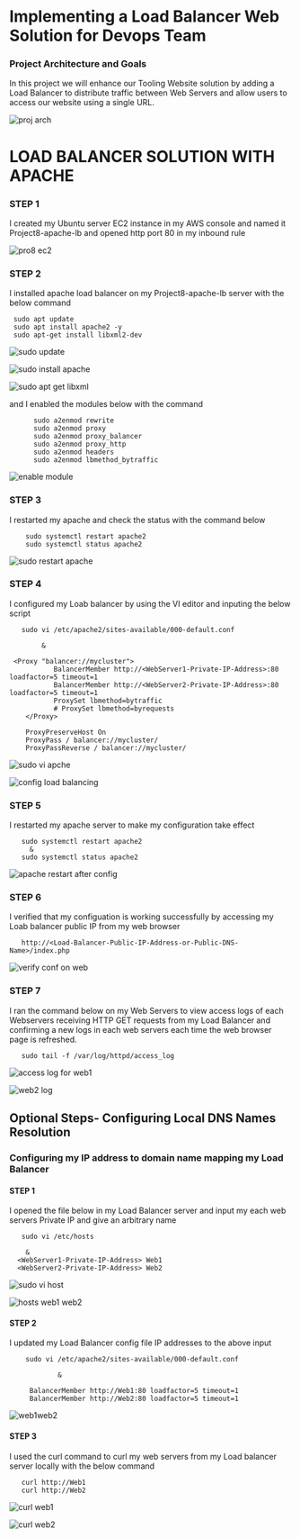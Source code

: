 # Implementing a Load Balancer Web Solution for Devops Team
   
   ### Project Architecture and Goals
    
  In this project we will enhance our Tooling Website solution by adding a Load Balancer to distribute traffic between Web Servers and allow users to access our website using a single URL.
    
  ![proj arch](https://user-images.githubusercontent.com/79808404/184222130-c7e16af6-6270-4f3a-b847-fa52725b1de1.png)







# LOAD BALANCER SOLUTION WITH APACHE

### STEP 1
 I created my Ubuntu server EC2 instance in my AWS console and named it Project8-apache-lb and opened http port 80 in my inbound rule

![pro8 ec2](https://user-images.githubusercontent.com/79808404/184095467-bdc1e6c6-0f29-463b-895e-ba92a1a991fc.JPG)

 ### STEP 2
  I installed apache load balancer on my Project8-apache-lb server with the below command

     sudo apt update
     sudo apt install apache2 -y
     sudo apt-get install libxml2-dev
     
   ![sudo update](https://user-images.githubusercontent.com/79808404/184097568-f89d5a00-8d91-4e52-a6fd-26691bed3c24.JPG)

  ![sudo install apache](https://user-images.githubusercontent.com/79808404/184097597-463f774a-47fe-47f2-96d9-83340a6ed111.JPG)

 ![sudo apt get libxml](https://user-images.githubusercontent.com/79808404/184097632-54bfb261-087c-48cc-b811-b06e8f84df61.JPG)

  and I enabled the modules below with the command
        
          sudo a2enmod rewrite
          sudo a2enmod proxy
          sudo a2enmod proxy_balancer
          sudo a2enmod proxy_http
          sudo a2enmod headers
          sudo a2enmod lbmethod_bytraffic
          
   ![enable module](https://user-images.githubusercontent.com/79808404/184099097-9163dc8d-8f12-46b2-ad03-22c34a471ab9.JPG)
 
 ### STEP 3
   I restarted my apache and check the status with the command below
       
        sudo systemctl restart apache2
        sudo systemctl status apache2
   
   ![sudo restart apache](https://user-images.githubusercontent.com/79808404/184099290-1e2f3bb6-d79b-422d-965a-440f3dbcb6e6.JPG)
   
   
   ### STEP 4
   I configured my Loab balancer by using the VI editor and inputing the below script
   
       sudo vi /etc/apache2/sites-available/000-default.conf
       
            &
         
     <Proxy "balancer://mycluster">
               BalancerMember http://<WebServer1-Private-IP-Address>:80 loadfactor=5 timeout=1
               BalancerMember http://<WebServer2-Private-IP-Address>:80 loadfactor=5 timeout=1
               ProxySet lbmethod=bytraffic
               # ProxySet lbmethod=byrequests
        </Proxy>

        ProxyPreserveHost On
        ProxyPass / balancer://mycluster/
        ProxyPassReverse / balancer://mycluster/
   
  ![sudo vi apche](https://user-images.githubusercontent.com/79808404/184114865-04f4276c-59d6-44da-abb0-e7a37e85cde4.JPG)

   
 ![config load balancing](https://user-images.githubusercontent.com/79808404/184114915-17d557c7-36bb-41b3-9a2f-65fb411ac9a1.JPG)

### STEP 5
  I restarted my apache server to make my configuration take effect
     
       sudo systemctl restart apache2
         &
       sudo systemctl status apache2
       
   ![apache restart after config](https://user-images.githubusercontent.com/79808404/184116043-fb0f018d-b27a-4e69-8280-83bcb34ea588.JPG)

 
 ### STEP 6
  I verified that my configuation is working successfully by accessing my Loab balancer public IP from my web browser
    
       http://<Load-Balancer-Public-IP-Address-or-Public-DNS-Name>/index.php
       
   ![verify conf on web](https://user-images.githubusercontent.com/79808404/184116766-2a3697a5-10c8-449e-b232-d411b030446f.JPG)
 
    
### STEP 7
  I ran the command below on my Web Servers to view access logs of each Webservers receiving HTTP GET requests from my Load Balancer and confirming a new logs in each web servers each time the web browser page is refreshed.   
  
       sudo tail -f /var/log/httpd/access_log
       
  ![access log for web1](https://user-images.githubusercontent.com/79808404/184288441-883eafe2-eb11-482b-b1ee-4d8080d2f6ea.JPG)

![web2 log](https://user-images.githubusercontent.com/79808404/184288455-6fe2b9c3-cd36-4354-9b20-53d95c9c25f3.JPG)



## Optional Steps-  Configuring Local DNS Names Resolution
  ### Configuring my IP address to domain name mapping my Load Balancer
  
  #### STEP 1
   I opened the file below in my Load Balancer server and input my each web servers Private IP and give an arbitrary name
   
       sudo vi /etc/hosts  
     
        &
      <WebServer1-Private-IP-Address> Web1
      <WebServer2-Private-IP-Address> Web2  
      
![sudo vi host](https://user-images.githubusercontent.com/79808404/184290437-2ea6dd12-96dd-41c4-b267-1d0d2ce305ef.JPG)

   
 ![hosts web1 web2](https://user-images.githubusercontent.com/79808404/184290448-87d04f16-2550-44b1-bd65-cb29ca0c6903.JPG)

#### STEP 2
   I updated my Load Balancer config file IP addresses to the above input 
       
        sudo vi /etc/apache2/sites-available/000-default.conf
          
                &
                
         BalancerMember http://Web1:80 loadfactor=5 timeout=1
         BalancerMember http://Web2:80 loadfactor=5 timeout=1
         
       
  ![web1web2](https://user-images.githubusercontent.com/79808404/184292067-2e4de9de-4f13-4660-ba32-bae972612d22.JPG)
       
   
#### STEP 3
  I used the curl command to curl my web servers from my Load balancer server locally with the below command
     
       curl http://Web1
       curl http://Web2
       
       
  ![curl web1](https://user-images.githubusercontent.com/79808404/184292121-7c41cd14-dd77-411d-be53-1f6527c55467.JPG)
  
  ![curl web2](https://user-images.githubusercontent.com/79808404/184292126-37179c3b-8e9a-4732-afbd-830865988028.JPG)
    
     
   
   
   
   
